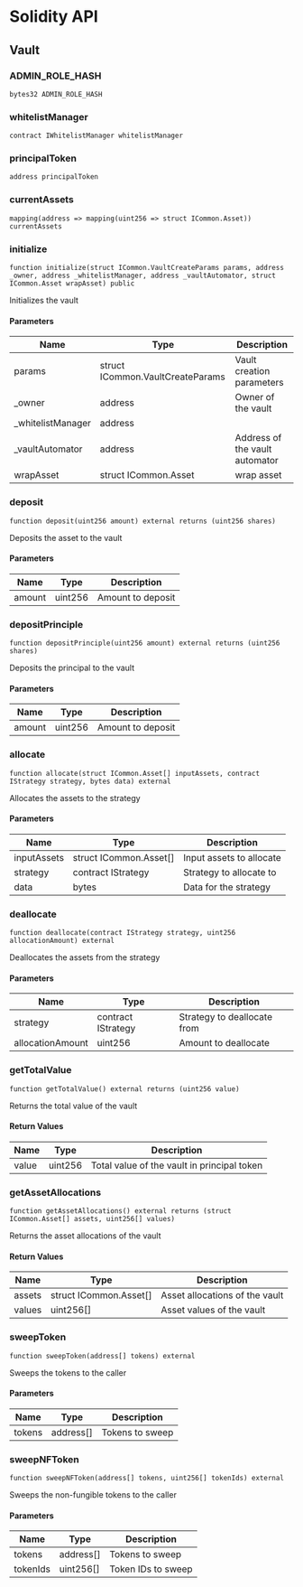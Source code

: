 # Solidity API

## Vault

### ADMIN_ROLE_HASH

```solidity
bytes32 ADMIN_ROLE_HASH
```

### whitelistManager

```solidity
contract IWhitelistManager whitelistManager
```

### principalToken

```solidity
address principalToken
```

### currentAssets

```solidity
mapping(address => mapping(uint256 => struct ICommon.Asset)) currentAssets
```

### initialize

```solidity
function initialize(struct ICommon.VaultCreateParams params, address _owner, address _whitelistManager, address _vaultAutomator, struct ICommon.Asset wrapAsset) public
```

Initializes the vault

#### Parameters

| Name | Type | Description |
| ---- | ---- | ----------- |
| params | struct ICommon.VaultCreateParams | Vault creation parameters |
| _owner | address | Owner of the vault |
| _whitelistManager | address |  |
| _vaultAutomator | address | Address of the vault automator |
| wrapAsset | struct ICommon.Asset | wrap asset |

### deposit

```solidity
function deposit(uint256 amount) external returns (uint256 shares)
```

Deposits the asset to the vault

#### Parameters

| Name | Type | Description |
| ---- | ---- | ----------- |
| amount | uint256 | Amount to deposit |

### depositPrinciple

```solidity
function depositPrinciple(uint256 amount) external returns (uint256 shares)
```

Deposits the principal to the vault

#### Parameters

| Name | Type | Description |
| ---- | ---- | ----------- |
| amount | uint256 | Amount to deposit |

### allocate

```solidity
function allocate(struct ICommon.Asset[] inputAssets, contract IStrategy strategy, bytes data) external
```

Allocates the assets to the strategy

#### Parameters

| Name | Type | Description |
| ---- | ---- | ----------- |
| inputAssets | struct ICommon.Asset[] | Input assets to allocate |
| strategy | contract IStrategy | Strategy to allocate to |
| data | bytes | Data for the strategy |

### deallocate

```solidity
function deallocate(contract IStrategy strategy, uint256 allocationAmount) external
```

Deallocates the assets from the strategy

#### Parameters

| Name | Type | Description |
| ---- | ---- | ----------- |
| strategy | contract IStrategy | Strategy to deallocate from |
| allocationAmount | uint256 | Amount to deallocate |

### getTotalValue

```solidity
function getTotalValue() external returns (uint256 value)
```

Returns the total value of the vault

#### Return Values

| Name | Type | Description |
| ---- | ---- | ----------- |
| value | uint256 | Total value of the vault in principal token |

### getAssetAllocations

```solidity
function getAssetAllocations() external returns (struct ICommon.Asset[] assets, uint256[] values)
```

Returns the asset allocations of the vault

#### Return Values

| Name | Type | Description |
| ---- | ---- | ----------- |
| assets | struct ICommon.Asset[] | Asset allocations of the vault |
| values | uint256[] | Asset values of the vault |

### sweepToken

```solidity
function sweepToken(address[] tokens) external
```

Sweeps the tokens to the caller

#### Parameters

| Name | Type | Description |
| ---- | ---- | ----------- |
| tokens | address[] | Tokens to sweep |

### sweepNFToken

```solidity
function sweepNFToken(address[] tokens, uint256[] tokenIds) external
```

Sweeps the non-fungible tokens to the caller

#### Parameters

| Name | Type | Description |
| ---- | ---- | ----------- |
| tokens | address[] | Tokens to sweep |
| tokenIds | uint256[] | Token IDs to sweep |

